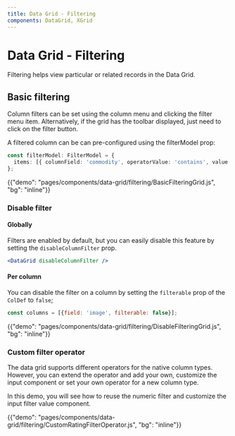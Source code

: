 ```yaml
---
title: Data Grid - Filtering
components: DataGrid, XGrid
---
```


# Data Grid - Filtering

<p class="description">Filtering helps view particular or related records in the Data Grid.</p>


## Basic filtering

Column filters can be set using the column menu and clicking the filter menu item.
Alternatively, if the grid has the toolbar displayed, just need to click on the filter button.

A filtered column can be can pre-configured using the filterModel prop:

```ts
const filterModel: FilterModel = {
  items: [{ columnField: 'commodity', operatorValue: 'contains', value: 'rice' }],
};
```

{{"demo": "pages/components/data-grid/filtering/BasicFilteringGrid.js", "bg": "inline"}}

### Disable filter

#### Globally

Filters are enabled by default, but you can easily disable this feature by setting the `disableColumnFilter` prop.

```jsx
<DataGrid disableColumnFilter /> 
```

#### Per column
 
You can disable the filter on a column by setting the `filterable` prop of the `ColDef` to `false`;

```js 
const columns = [{field: 'image', filterable: false}];
```
{{"demo": "pages/components/data-grid/filtering/DisableFilteringGrid.js", "bg": "inline"}}

### Custom filter operator

The data grid supports different operators for the native column types. 
However, you can extend the operator and add your own, customize the input component or set your own operator for a new column type.

In this demo, you will see how to reuse the numeric filter and customize the input filter value component.

{{"demo": "pages/components/data-grid/filtering/CustomRatingFilterOperator.js", "bg": "inline"}}
